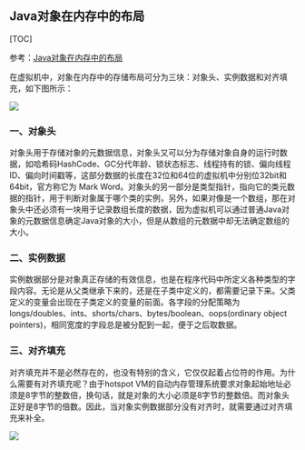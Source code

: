 ## Java对象在内存中的布局

[TOC]

参考：[Java对象在内存中的布局](https://blog.csdn.net/ju_362204801/article/details/98802697)

在虚拟机中，对象在内存中的存储布局可分为三块：对象头、实例数据和对齐填充，如下图所示：

![](http://studysssmd.oss-cn-chengdu.aliyuncs.com/jvm/memory/%E6%88%AA%E5%B1%8F2020-04-24%E4%B8%8A%E5%8D%8810.19.28.png)

### 一、对象头

对象头用于存储对象的元数据信息，对象头又可以分为存储对象自身的运行时数据，如哈希码HashCode、GC分代年龄、锁状态标志、线程持有的锁、偏向线程ID、偏向时间戳等，这部分数据的长度在32位和64位的虚拟机中分别位32bit和64bit，官方称它为 Mark Word。对象头的另一部分是类型指针，指向它的类元数据的指针，用于判断对象属于哪个类的实例，另外，如果对像是一个数组，那在对象头中还必须有一块用于记录数组长度的数据，因为虚拟机可以通过普通Java对象的元数据信息确定Java对象的大小，但是从数组的元数据中却无法确定数组的大小。

### 二、实例数据

实例数据部分是对象真正存储的有效信息，也是在程序代码中所定义各种类型的字段内容。无论是从父类继承下来的，还是在子类中定义的，都需要记录下来。父类定义的变量会出现在子类定义的变量的前面。各字段的分配策略为longs/doubles、ints、shorts/chars、bytes/boolean、oops(ordinary object pointers)，相同宽度的字段总是被分配到一起，便于之后取数据。

### 三、对齐填充

对齐填充并不是必然存在的，也没有特别的含义，它仅仅起着占位符的作用。为什么需要有对齐填充呢？由于hotspot VM的自动内存管理系统要求对象起始地址必须是8字节的整数倍，换句话，就是对象的大小必须是8字节的整数倍。而对象头正好是8字节的倍数。因此，当对象实例数据部分没有对齐时，就需要通过对齐填充来补全。

![](http://studysssmd.oss-cn-chengdu.aliyuncs.com/jvm/memory/%E6%88%AA%E5%B1%8F2020-04-24%E4%B8%8A%E5%8D%8810.34.37.png)

